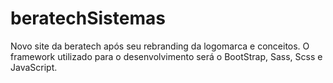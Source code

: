# beratechSistemas
Novo site da beratech após seu rebranding da logomarca e conceitos. O framework utilizado para o desenvolvimento será o BootStrap, Sass, Scss e JavaScript. 
